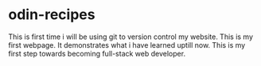 # odin-recipes
This is first time i will be using git to version control my website.
This is my first webpage.
It demonstrates what i have learned uptill now. This is my first step towards becoming full-stack web developer.